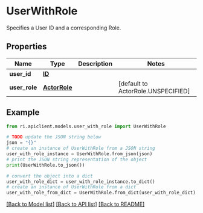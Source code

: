 # UserWithRole

Specifies a User ID and a corresponding Role.

## Properties

Name | Type | Description | Notes
------------ | ------------- | ------------- | -------------
**user_id** | [**ID**](ID.md) |  | 
**user_role** | [**ActorRole**](ActorRole.md) |  | [default to ActorRole.UNSPECIFIED]

## Example

```python
from ri.apiclient.models.user_with_role import UserWithRole

# TODO update the JSON string below
json = "{}"
# create an instance of UserWithRole from a JSON string
user_with_role_instance = UserWithRole.from_json(json)
# print the JSON string representation of the object
print(UserWithRole.to_json())

# convert the object into a dict
user_with_role_dict = user_with_role_instance.to_dict()
# create an instance of UserWithRole from a dict
user_with_role_from_dict = UserWithRole.from_dict(user_with_role_dict)
```
[[Back to Model list]](../README.md#documentation-for-models) [[Back to API list]](../README.md#documentation-for-api-endpoints) [[Back to README]](../README.md)


